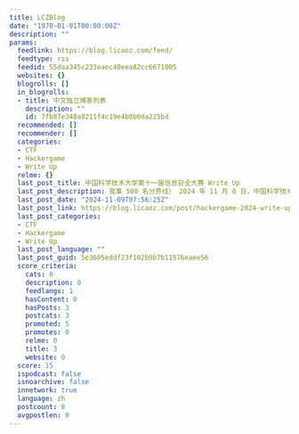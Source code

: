 ```yaml
---
title: LCZBlog
date: "1970-01-01T00:00:00Z"
description: ""
params:
  feedlink: https://blog.licaoz.com/feed/
  feedtype: rss
  feedid: 55daa345c233eaec40eea82cc6671005
  websites: {}
  blogrolls: []
  in_blogrolls:
  - title: 中文独立博客列表
    description: ""
    id: 7fb87e348a8211f4c19e4b0b0da225bd
  recommended: []
  recommender: []
  categories:
  - CTF
  - Hackergame
  - Write Up
  relme: {}
  last_post_title: 中国科学技术大学第十一届信息安全大赛 Write Up
  last_post_description: 我事 500 名分界线） 2024 年 11 月 8 日，中国科学技术大学第十一届信息安全大赛（aka. Ha […]
  last_post_date: "2024-11-09T07:56:25Z"
  last_post_link: https://blog.licaoz.com/post/hackergame-2024-write-up/
  last_post_categories:
  - CTF
  - Hackergame
  - Write Up
  last_post_language: ""
  last_post_guid: 5e3605eddf23f102b9b7b11576eaee56
  score_criteria:
    cats: 0
    description: 0
    feedlangs: 1
    hasContent: 0
    hasPosts: 3
    postcats: 3
    promoted: 5
    promotes: 0
    relme: 0
    title: 3
    website: 0
  score: 15
  ispodcast: false
  isnoarchive: false
  innetwork: true
  language: zh
  postcount: 8
  avgpostlen: 0
---
```

